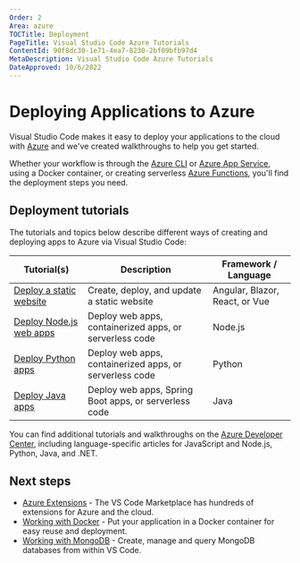 ```yaml
---
Order: 2
Area: azure
TOCTitle: Deployment
PageTitle: Visual Studio Code Azure Tutorials
ContentId: 90f8dc30-1e71-4ea7-8230-2bf09bfb97d4
MetaDescription: Visual Studio Code Azure Tutorials
DateApproved: 10/6/2022
---
```

# Deploying Applications to Azure

Visual Studio Code makes it easy to deploy your applications to the cloud with [Azure](https://azure.microsoft.com) and we've created walkthroughs to help you get started.

Whether your workflow is through the [Azure CLI](https://learn.microsoft.com/cli/azure) or [Azure App Service](https://azure.microsoft.com/services/app-service), using a Docker container, or creating serverless [Azure Functions](https://azure.microsoft.com/services/functions/), you'll find the deployment steps you need.

## Deployment tutorials

The tutorials and topics below describe different ways of creating and deploying apps to Azure via Visual Studio Code:

Tutorial(s) | Description | Framework / Language
--- | --- | ---
[Deploy a static website](https://learn.microsoft.com/azure/static-web-apps/getting-started) | Create, deploy, and update a static website | Angular, Blazor, React, or Vue
[Deploy Node.js web apps](/docs/nodejs/nodejs-deployment.md) | Deploy web apps, containerized apps, or serverless code | Node.js
[Deploy Python apps](/docs/python/python-on-azure.md) | Deploy web apps, containerized apps, or serverless code | Python
[Deploy Java apps](/docs/java/java-on-azure.md) | Deploy web apps, Spring Boot apps, or serverless code | Java

You can find additional tutorials and walkthroughs on the
[Azure Developer Center](https://learn.microsoft.com/azure/developer), including language-specific articles for JavaScript and Node.js, Python, Java, and .NET.

## Next steps

* [Azure Extensions](/docs/azure/extensions.md) - The VS Code Marketplace has hundreds of extensions for Azure and the cloud.
* [Working with Docker](/docs/azure/docker.md) - Put your application in a Docker container for easy reuse and deployment.
* [Working with MongoDB](/docs/azure/mongodb.md) - Create, manage and query MongoDB databases from within VS Code.
